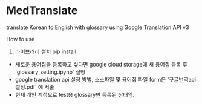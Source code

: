 # MedTranslate
translate Korean to English with glossary using Google Translation API v3

How to use
1. 라이브러리 설치
pip install 

* 새로운 용어집을 등록하고 싶다면 google cloud storage에 새 용어집 등록 후 'glossary_setting.ipynb' 실행
* google translation api 설정 방법, 소스파일 및 용어집 파일 form은 '구글번역api설정.pdf' 에 서술
* 현재 개인 계정으로 test용 glossary만 등록된 상태임.
